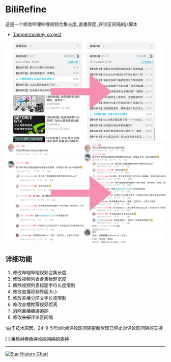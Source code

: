# BiliRefine

这是一个修改哔哩哔哩视频合集长度_直播界面_评论区间隔的js脚本

* [Tampermonkey project](https://greasyfork.org/zh-CN/scripts/480765-%E5%93%94%E5%93%A9%E5%93%94%E5%93%A9%E8%A7%86%E9%A2%91%E5%88%97%E8%A1%A8%E5%A2%9E%E5%BC%BA?locale_override=1)

<p>
    <img src=".picture/videoListHightComparison.jpg">
    <img src=".picture/commentSectionSpacingComparison.jpg">
</p>

## 详细功能

1. 修改哔哩哔哩视频合集长度
2. 修改视频列表合集标题宽度
3. 解除视频列表标题字符长度限制
4. 修改直播视频界面大小
5. 修改直播分区文字长度限制
6. 修改直播推荐视频距离
7. ~~消除直播痕迹追踪~~
8. 修改~~全部~~评论区间隔

!由于技术原因，24-9-5号bilibili评论区间隔更新后现已停止对评论区间隔的支持

[ ]  ~~重启对修改评论区间隔的支持~~

---

[![Star History Chart](https://api.star-history.com/svg?repos=UnfiniSmile/BiliRefine&type=Date)](https://star-history.com/#UnfiniSmile/BiliRefine&Date)

